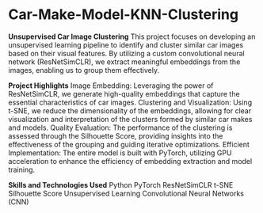 # Car-Make-Model-KNN-Clustering

**Unsupervised Car Image Clustering**
This project focuses on developing an unsupervised learning pipeline to identify and cluster similar car images based on their visual features. By utilizing a custom convolutional neural network (ResNetSimCLR), we extract meaningful embeddings from the images, enabling us to group them effectively.

**Project Highlights**
Image Embedding: Leveraging the power of ResNetSimCLR, we generate high-quality embeddings that capture the essential characteristics of car images.
Clustering and Visualization: Using t-SNE, we reduce the dimensionality of the embeddings, allowing for clear visualization and interpretation of the clusters formed by similar car makes and models.
Quality Evaluation: The performance of the clustering is assessed through the Silhouette Score, providing insights into the effectiveness of the grouping and guiding iterative optimizations.
Efficient Implementation: The entire model is built with PyTorch, utilizing GPU acceleration to enhance the efficiency of embedding extraction and model training.


**Skills and Technologies Used**
Python
PyTorch
ResNetSimCLR
t-SNE
Silhouette Score
Unsupervised Learning
Convolutional Neural Networks (CNN)
